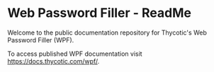 [title]: # (readme)
[tags]: # (readme)
[priority]: # (1)
[display]: # (none)
# Web Password Filler - ReadMe

Welcome to the public documentation repository for Thycotic's Web Password Filler (WPF).

To access published WPF documentation visit https://docs.thycotic.com/wpf/.